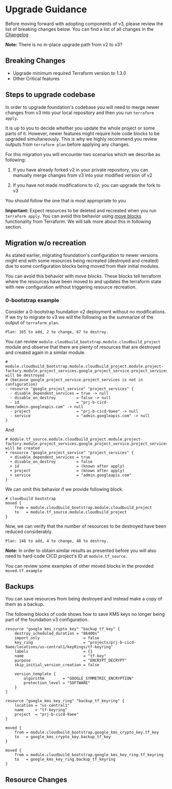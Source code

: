 # Upgrade Guidance

Before moving forward with adopting components of v3, please review the list of breaking changes below. You can find a list of all changes in the [Changelog]()

**Note:** There is no in-place upgrade path from v2 to v3?

## Breaking Changes

- Upgrade minimum required Terraform version to 1.3.0
- Other Critical features

## Steps to upgrade codebase

In order to upgrade foundation's codebase you will need to merge newer changes from v3 into your local repository and then you run `terraform apply`.

It is up to you to decide whether you update the whole project or some parts of it. However, newer features might require hole code blocks to be upgraded simultaneously. This is why we highly recommend you review outputs from `terraform plan` before applying any changes.

For this migration you will encounter two scenarios which we describe as following:

1. If you have already forked v2 in your private repository, you can manually merge changes from v3 into your modified version of v2

2. If you have not made modifications to v2, you can upgrade the fork to v3

You should follow the one that is most appropriate to you

**Important:** Expect resources to be deleted and recreated when you run `terraform apply`. You can avoid this behavior using [move blocks](https://developer.hashicorp.com/terraform/tutorials/configuration-language/move-config) functionality from Terraform. We will talk more about this in following section.

## Migration w/o recreation

As stated earlier, migrating foundation's configuration to newer versions might end with some resources being recreated (destroyed and created) due to some configuration blocks being moved from their initial modules.

You can avoid this behavior with *move blocks*. These blocks tell terraform where the resources have been moved to and updates the terraform state with new configuration without triggering resource recreation.

### 0-bootstrap example

Consider a 0-bootstrap foundation v2 deployment without no modifications. If we try to migrate to v3 we will the following as the summarize of the output of `terraform plan`.

    Plan: 165 to add, 2 to change, 67 to destroy.

You can review `module.cloudbuild_bootstrap.module.cloudbuild_project` module and observe that there are plenty of resources that are destroyed and created again in a similar module.

    # module.cloudbuild_bootstrap.module.cloudbuild_project.module.project-factory.module.project_services.google_project_service.project_services["admin.googleapis.com"] will be destroyed
    # (because google_project_service.project_services is not in configuration)
    - resource "google_project_service" "project_services" {
      - disable_dependent_services = true -> null
      - disable_on_destroy         = false -> null
      - id                         = "prj-b-cicd-9aee/admin.googleapis.com" -> null
      - project                    = "prj-b-cicd-9aee" -> null
      - service                    = "admin.googleapis.com" -> null
    }

And

    # module.tf_source.module.cloudbuild_project.module.project-factory.module.project_services.google_project_service.project_services["admin.googleapis.com"] will be created
    + resource "google_project_service" "project_services" {
      + disable_dependent_services = true
      + disable_on_destroy         = false
      + id                         = (known after apply)
      + project                    = (known after apply)
      + service                    = "admin.googleapis.com"
    }

We can omit this behavior if we provide following block.

    # cloudbuild bootstrap
    moved {
        from = module.cloudbuild_bootstrap.module.cloudbuild_project
        to   = module.tf_source.module.cloudbuild_project
    }

Now, we can verify that the number of resources to be destroyed have been reduced considerably.

    Plan: 146 to add, 4 to change, 48 to destroy.

**Note:** In order to obtain similar results as presented before you will also need to hard-code CICD project's ID at `module.tf_source`.

You can review some examples of other moved blocks in the provided `moved.tf.example`

## Backups

You can save resources from being destroyed and instead make a copy of them as a backup.

The following blocks of code shows how to save KMS keys no longer being part of the foundation v3 configuration.

    resource "google_kms_crypto_key" "backup_tf_key" {
        destroy_scheduled_duration = "86400s"
        import_only                   = false
        key_ring                      = "projects/prj-b-cicd-9aee/locations/us-central1/keyRings/tf-keyring"
        labels                        = {}
        name                          = "tf-key"
        purpose                       = "ENCRYPT_DECRYPT"
        skip_initial_version_creation = false

        version_template {
            algorithm        = "GOOGLE_SYMMETRIC_ENCRYPTION"
            protection_level = "SOFTWARE"
        }
    }

    resource "google_kms_key_ring" "backup_tf_keyring" {
        location = "us-central1"
        name     = "tf-keyring"
        project  = "prj-b-cicd-9aee"
    }

    moved {
        from = module.cloudbuild_bootstrap.google_kms_crypto_key.tf_key
        to   = google_kms_crypto_key.backup_tf_key
    }

    moved {
        from = module.cloudbuild_bootstrap.google_kms_key_ring.tf_keyring
        to   = google_kms_key_ring.backup_tf_keyring
    }

## Resource Changes